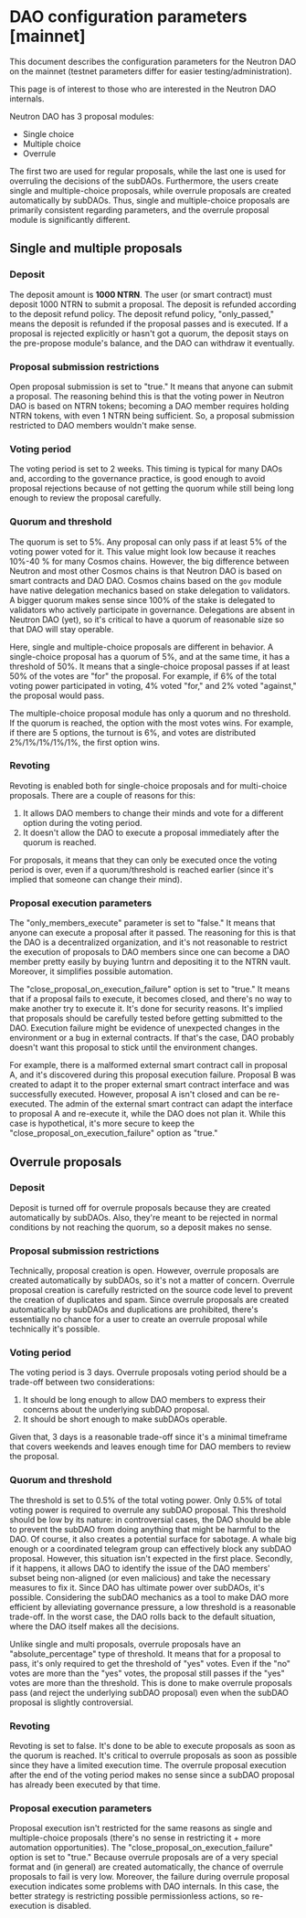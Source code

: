 # DAO configuration parameters [mainnet]

This document describes the configuration parameters for the Neutron DAO on the mainnet (testnet parameters differ for easier testing/administration).

This page is of interest to those who are interested in the Neutron DAO internals.

Neutron DAO has 3 proposal modules:

- Single choice
- Multiple choice
- Overrule

The first two are used for regular proposals, while the last one is used for overruling the decisions of the subDAOs.
Furthermore, the users create single and multiple-choice proposals, while overrule proposals are created automatically by subDAOs.
Thus, single and multiple-choice proposals are primarily consistent regarding parameters, and the overrule proposal module is significantly different.

## Single and multiple proposals

### Deposit

The deposit amount is **1000 NTRN**. The user (or smart contract) must deposit 1000 NTRN to submit a proposal. The deposit is refunded according to the deposit refund policy.
The deposit refund policy, "only_passed," means the deposit is refunded if the proposal passes and is executed. If a proposal is rejected explicitly or hasn't got a quorum, the deposit stays on the pre-propose module's balance, and the DAO can withdraw it eventually.

### Proposal submission restrictions

Open proposal submission is set to "true." It means that anyone can submit a proposal.
The reasoning behind this is that the voting power in Neutron DAO is based on NTRN tokens; becoming a DAO member requires holding NTRN tokens, with even 1 NTRN being sufficient. So, a proposal submission restricted to DAO members wouldn't make sense.

### Voting period

The voting period is set to 2 weeks. This timing is typical for many DAOs and, according to the governance practice, is good enough to avoid proposal rejections because of not getting the quorum while still being long enough to review the proposal carefully.

### Quorum and threshold

The quorum is set to 5%. Any proposal can only pass if at least 5% of the voting power voted for it.
This value might look low because it reaches 10%-40 % for many Cosmos chains.
However, the big difference between Neutron and most other Cosmos chains is that Neutron DAO is based on smart contracts and DAO DAO.
Cosmos chains based on the `gov` module have native delegation mechanics based on stake delegation to validators.
A bigger quorum makes sense since 100% of the stake is delegated to validators who actively participate in governance.
Delegations are absent in Neutron DAO (yet), so it's critical to have a quorum of reasonable size so that DAO will stay operable.

Here, single and multiple-choice proposals are different in behavior.
A single-choice proposal has a quorum of 5%, and at the same time, it has a threshold of 50%.
It means that a single-choice proposal passes if at least 50% of the votes are "for" the proposal.
For example, if 6% of the total voting power participated in voting, 4% voted "for," and 2% voted "against," the proposal would pass.

The multiple-choice proposal module has only a quorum and no threshold.
If the quorum is reached, the option with the most votes wins.
For example, if there are 5 options, the turnout is 6%, and votes are distributed 2%/1%/1%/1%/1%, the first option wins.

### Revoting

Revoting is enabled both for single-choice proposals and for multi-choice proposals. There are a couple of reasons for this:
1. It allows DAO members to change their minds and vote for a different option during the voting period.
2. It doesn't allow the DAO to execute a proposal immediately after the quorum is reached.

For proposals, it means that they can only be executed once the voting period is over, even if a quorum/threshold is reached earlier (since it's implied that someone can change their mind).

### Proposal execution parameters

The "only_members_execute" parameter is set to "false." It means that anyone can execute a proposal after it passed. The reasoning for this is that the DAO is a decentralized organization, and it's not reasonable to restrict the execution of proposals to DAO members since one can become a DAO member pretty easily by buying 1untrn and depositing it to the NTRN vault. Moreover, it simplifies possible automation.

The "close_proposal_on_execution_failure" option is set to "true."
It means that if a proposal fails to execute, it becomes closed, and there's no way to make another try to execute it.
It's done for security reasons. It's implied that proposals should be carefully tested before getting submitted to the DAO. Execution failure might be evidence of unexpected changes in the environment or a bug in external contracts. If that's the case, DAO probably doesn't want this proposal to stick until the environment changes.

For example, there is a malformed external smart contract call in proposal A, and it's discovered during this proposal execution failure. Proposal B was created to adapt it to the proper external smart contract interface and was successfully executed. However, proposal A isn't closed and can be re-executed. The admin of the external smart contract can adapt the interface to proposal A and re-execute it, while the DAO does not plan it. While this case is hypothetical, it's more secure to keep the "close_proposal_on_execution_failure" option as "true."

## Overrule proposals

### Deposit

Deposit is turned off for overrule proposals because they are created automatically by subDAOs.
Also, they're meant to be rejected in normal conditions by not reaching the quorum, so a deposit makes no sense.

### Proposal submission restrictions

Technically, proposal creation is open.
However, overrule proposals are created automatically by subDAOs, so it's not a matter of concern.
Overrule proposal creation is carefully restricted on the source code level to prevent the creation of duplicates and spam.
Since overrule proposals are created automatically by subDAOs and duplications are prohibited, there's essentially no chance for a user to create an overrule proposal while technically it's possible.

### Voting period

The voting period is 3 days. Overrule proposals voting period should be a trade-off between two considerations:
1. It should be long enough to allow DAO members to express their concerns about the underlying subDAO proposal.
2. It should be short enough to make subDAOs operable.

Given that, 3 days is a reasonable trade-off since it's a minimal timeframe that covers weekends and leaves enough time for DAO members to review the proposal.

### Quorum and threshold

The threshold is set to 0.5% of the total voting power. Only 0.5% of total voting power is required to overrule any subDAO proposal.
This threshold should be low by its nature: in controversial cases, the DAO should be able to prevent the subDAO from doing anything that might be harmful to the DAO.
Of course, it also creates a potential surface for sabotage. A whale big enough or a coordinated telegram group can effectively block any subDAO proposal.
However, this situation isn't expected in the first place. Secondly, if it happens, it allows DAO to identify the issue of the DAO members' subset being non-aligned (or even malicious) and take the necessary measures to fix it.
Since DAO has ultimate power over subDAOs, it's possible.
Considering the subDAO mechanics as a tool to make DAO more efficient by alleviating governance pressure, a low threshold is a reasonable trade-off. In the worst case, the DAO rolls back to the default situation, where the DAO itself makes all the decisions.

Unlike single and multi proposals, overrule proposals have an "absolute_percentage" type of threshold.
It means that for a proposal to pass, it's only required to get the threshold of "yes" votes.
Even if the "no" votes are more than the "yes" votes, the proposal still passes if the "yes" votes are more than the threshold.
This is done to make overrule proposals pass (and reject the underlying subDAO proposal) even when the subDAO proposal is slightly controversial.

### Revoting

Revoting is set to false. It's done to be able to execute proposals as soon as the quorum is reached.
It's critical to overrule proposals as soon as possible since they have a limited execution time.
The overrule proposal execution after the end of the voting period makes no sense since a subDAO proposal has already been executed by that time.

### Proposal execution parameters

Proposal execution isn't restricted for the same reasons as single and multiple-choice proposals (there's no sense in restricting it + more automation opportunities).
The "close_proposal_on_execution_failure" option is set to "true."
Because overrule proposals are of a very special format and (in general) are created automatically, the chance of overrule proposals to fail is very low.
Moreover, the failure during overrule proposal execution indicates some problems with DAO internals.
In this case, the better strategy is restricting possible permissionless actions, so re-execution is disabled.
